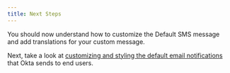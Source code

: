 ```yaml
---
title: Next Steps
---
```


You should now understand how to customize the Default SMS message and add translations for your custom message.

Next, take a look at [customizing and styling the default email notifications](/docs/guides/email-customization/) that Okta sends to end users.
